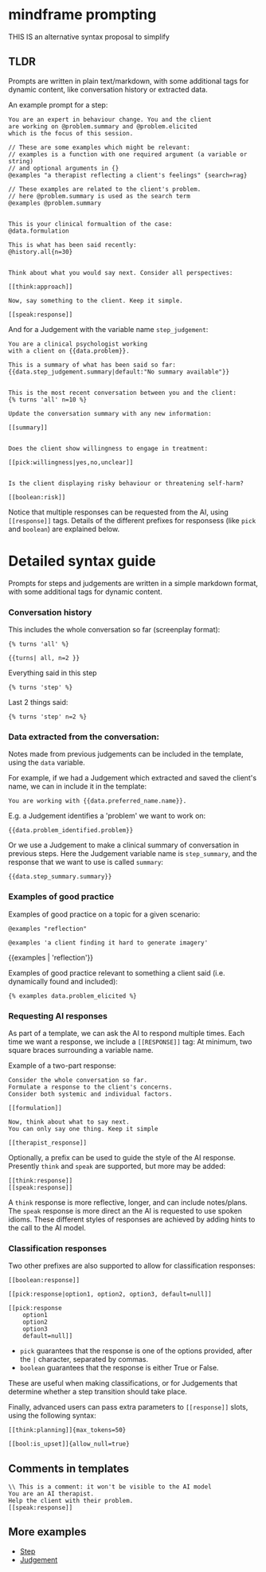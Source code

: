 
# mindframe prompting

THIS IS an alternative syntax proposal to simplify  


## TLDR

Prompts are written in plain text/markdown, with some additional 
tags for dynamic content, like conversation history or extracted data. 

An example prompt for a step:


```
You are an expert in behaviour change. You and the client 
are working on @problem.summary and @problem.elicited
which is the focus of this session.

// These are some examples which might be relevant:
// examples is a function with one required argument (a variable or string)
// and optional arguments in {}
@examples "a therapist reflecting a client's feelings" {search=rag}

// These examples are related to the client's problem.
// here @problem.summary is used as the search term
@examples @problem.summary


This is your clinical formualtion of the case:
@data.formulation

This is what has been said recently:
@history.all{n=30}


Think about what you would say next. Consider all perspectives:

[[think:approach]]

Now, say something to the client. Keep it simple.

[[speak:response]]

```


And for a Judgement with the variable name `step_judgement`:

```
You are a clinical psychologist working
with a client on {{data.problem}}.

This is a summary of what has been said so far:
{{data.step_judgement.summary|default:"No summary available"}}


This is the most recent conversation between you and the client:
{% turns 'all' n=10 %}

Update the conversation summary with any new information:

[[summary]]


Does the client show willingness to engage in treatment:

[[pick:willingness|yes,no,unclear]]


Is the client displaying risky behaviour or threatening self-harm?

[[boolean:risk]]

```


Notice that multiple responses can be requested from the AI, using `[[response]]` tags.
Details of the different prefixes for responsess (like `pick` and `boolean`) are explained below.



# Detailed syntax guide

Prompts for steps and judgements are written in a simple markdown format, 
with some additional tags for dynamic content.



### Conversation history

This includes the whole conversation so far (screenplay format):

```
{% turns 'all' %}
```

```
{{turns| all, n=2 }}
```


Everything said in this step

```
{% turns 'step' %}
```

Last 2 things said:

```
{% turns 'step' n=2 %}
```



### Data extracted from the conversation:

Notes made from previous judgements can be included in the template, using the `data` variable.

For example, if we had a Judgement which extracted and saved the client's name, we can in include it in the template:

```
You are working with {{data.preferred_name.name}}.
```


E.g. a Judgement identifies a 'problem' we want to work on:

```
{{data.problem_identified.problem}}
```


Or we use a Judgement to make a clinical summary of conversation in previous steps. 
Here the Judgement variable name is `step_summary`, and the
response that we want to use is called `summary`:

```
{{data.step_summary.summary}}
```




### Examples of good practice

Examples of good practice on a topic for a given scenario:

```
@examples "reflection"

@examples 'a client finding it hard to generate imagery'

```

{{examples | 'reflection'}}


Examples of good practice relevant to something a client said (i.e. dynamically found and included):

```
{% examples data.problem_elicited %}
```


### Requesting AI responses

As part of a template, we can ask the AI to respond multiple times.
Each time we want a response, we include a `[[RESPONSE]]` tag: 
At minimum, two square braces surrounding a variable name.

Example of a two-part response:

```
Consider the whole conversation so far.
Formulate a response to the client's concerns.
Consider both systemic and individual factors.

[[formulation]]

Now, think about what to say next. 
You can only say one thing. Keep it simple

[[therapist_response]]
```

Optionally, a prefix can be used to guide the style of the AI response.
Presently `think` and `speak` are supported, but more may be added:

```
[[think:response]]
[[speak:response]]
```

A `think` response is more reflective, longer, and can include notes/plans. 
The `speak` response is more direct an the AI is requested to use spoken idioms.
These different styles of responses are achieved by adding hints to the call to the AI model.




### Classification responses

Two other prefixes are also supported to allow for classification responses:

```
[[boolean:response]]

[[pick:response|option1, option2, option3, default=null]]

[[pick:response
    option1
    option2
    option3
    default=null]]
```


- `pick` guarantees that the response is one of the options provided, after the `|` character, separated by commas.
- `boolean` guarantees that the response is either True or False.

These are useful when making classifications, or for Judgements that determine whether a 
step transition should take place.


Finally, advanced users can pass extra parameters to `[[response]]` slots, using the following syntax:

```
[[think:planning]]{max_tokens=50}

[[bool:is_upset]]{allow_null=true}
```


## Comments in templates

```
\\ This is a comment: it won't be visible to the AI model
You are an AI therapist.
Help the client with their problem.
[[speak:response]]
```




## More examples

- [Step](syntax-exmaple.step)
- [Judgement](syntax-exmaple.judgement)